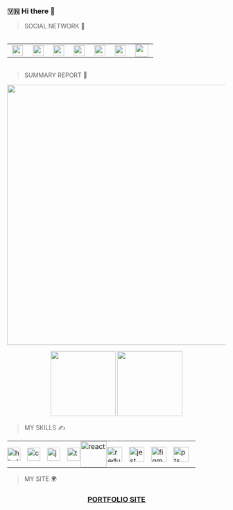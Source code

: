 ### 🇻🇳 Hi there 👋
> SOCIAL NETWORK 📲
<div align="middle">
<table style="border: none; margin: 2rem 0;">
<tr>
    <td style="border: none; padding: 0; margin: 0;"><a href='https://twitter.com/phucprime'><img src='https://i.imgur.com/zLEjZcY.png' width="25" style="margin: 0 0.7rem" /></a> </td>
    <td style="border: none; padding: 0; margin: 0;"> <a href='https://www.instagram.com/espresso.ita/'><img src='https://i.imgur.com/yfIJ07S.png' width="25" style="margin: 0 0.7rem"/></a> </td>
    <td style="border: none; padding: 0; margin: 0;"> <a href='https://www.linkedin.com/in/phucprime/'><img src='https://i.imgur.com/lhMb0RA.png' width="25" style="margin: 0 0.7rem"/></a> </td>
    <td style="border: none; padding: 0; margin: 0;"> <a href='https://dev.to/phucprime'><img src='https://i.imgur.com/QydAniv.png' width="25" style="margin: 0 0.7rem"/></a> </td>
    <td style="border: none; padding: 0; margin: 0;"> <a href='https://medium.com/@phucprime'><img src='https://i.imgur.com/kKwX8Ga.png' width="25" style="margin: 0 0.7rem"/></a> </td>
    <td style="border: none; padding: 0; margin: 0;"> <a href='https://codepen.io/phucprime'><img src='https://i.imgur.com/aY1RDic.png' width="25" style="margin: 0 0.7rem"/></a> </td>
    <td style="border: none; padding: 0; margin: 0;"> <a href='https://stackoverflow.com/users/11780040/phuc-nguyen'><img src='https://i.imgur.com/7KVhfRX.png' width="30" style="margin: 0 0.7rem"/></a> </td>
</tr>
</table>
</div>

> SUMMARY REPORT 📝

<p align="middle">
  <img width="600" src="https://github-profile-trophy.vercel.app/?username=phucprime&rank=SS,S,AAA,AA,A,B,C&row=1&column=5"/>
</p>

<div align="middle">
  <img height="150" src="https://github-readme-stats.vercel.app/api?username=phucprime&count_private=true&include_all_commits=true" />
  <img height="150" src="https://github-readme-stats.vercel.app/api/top-langs/?username=phucprime&layout=compact" />
</div>

> MY SKILLS ✍️

<div align="middle">


<table style="border: none;">
<tr style="border: none; padding: 0; margin: 0;">
    <td style="border: none; padding: 0; margin: 0;"> <img alt="html" src="https://i.imgur.com/Wo63eUu.png" width='30' style='margin-right: 1rem;' /> </td>
    <td style="border: none; padding: 0;"> <img alt="css" src="https://i.imgur.com/3OFoRac.png" width='30' style='margin-right: 1rem;' /> </td>
    <td style="border: none; padding: 0;"> <img alt="js" src="https://i.imgur.com/hrRfAmU.png" width='30' style='margin-right: 1rem;' /> </td>
    <td style="border: none; padding: 0;"> <img alt="ts" src="https://i.imgur.com/BNE03ru.png" width='30' style='margin-right: 1rem;' /> </td>
    <td style="border: none; padding: 0;"> <img alt="react" src="https://i.imgur.com/7fVieqj.png" width='60' style='margin-right: 1rem; margin-left: -15px;'/> </td>
    <td style="border: none; padding: 0;"> <img alt="redux" src="https://i.imgur.com/hcOAsfS.png" width='35' style='margin-right: 1rem; margin-left: -15px;'/> </td>
    <td style="border: none; padding: 0;"> <img alt="jest" src="https://i.imgur.com/yVqeAqT.png" width='35' style='margin-right: 1rem;' /> </td>
    <td style="border: none; padding: 0;"> <img alt="figma" src="https://i.imgur.com/PG9Fb9a.png" width='35' style='margin-right: 1rem;' /> </td>
    <td style="border: none; padding: 0;"> <img alt="pts" src="https://i.imgur.com/Q5vDDHk.png" width='35' style='margin-right: 1rem;' /> </td>
</tr>
</table>
</div>

> MY SITE 🌍

<div align="middle">
    <h3>
       <a href="https://phucprime.netlify.app">PORTFOLIO SITE</a>
    </h3>
</div>
